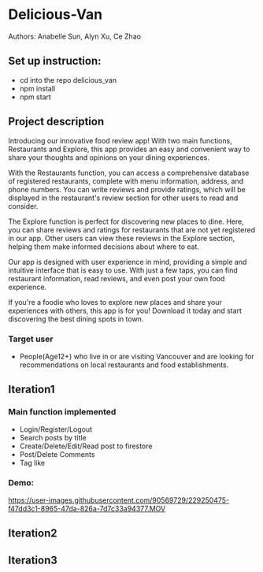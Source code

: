 # Delicious-Van
Authors: Anabelle Sun, Alyn Xu, Ce Zhao

## Set up instruction: 
- cd into the repo delicious_van
- npm install
- npm start

## Project description
  Introducing our innovative food review app! With two main functions, Restaurants and Explore, this app provides an easy and convenient way to share your thoughts and opinions on your dining experiences.

  With the Restaurants function, you can access a comprehensive database of registered restaurants, complete with menu information, address, and phone numbers. You can write reviews and provide ratings, which will be displayed in the restaurant's review section for other users to read and consider.

  The Explore function is perfect for discovering new places to dine. Here, you can share reviews and ratings for restaurants that are not yet registered in our app. Other users can view these reviews in the Explore section, helping them make informed decisions about where to eat.

  Our app is designed with user experience in mind, providing a simple and intuitive interface that is easy to use. With just a few taps, you can find restaurant information, read reviews, and even post your own food experience.

  If you're a foodie who loves to explore new places and share your experiences with others, this app is for you! Download it today and start discovering the best dining spots in town.

### Target user
- People(Age12+) who live in or are visiting Vancouver and are looking for recommendations on local restaurants and food establishments.


## Iteration1
### Main function implemented
- Login/Register/Logout
- Search posts by title
- Create/Delete/Edit/Read post to firestore
- Post/Delete Comments
- Tag like
### Demo:


https://user-images.githubusercontent.com/90569729/229250475-f47dd3c1-8965-47da-826a-7d7c33a94377.MOV



## Iteration2
## Iteration3
